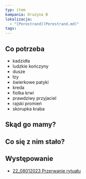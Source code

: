 ```yaml
---
typ: item
kampania: Drużyna B
lokalizacja:
  - "[Perestrand](Perestrand.md)"
tags: 
---
```


## Co potrzeba
- kadzidła
- ludzkie kończyny
- dusze
- łzy
- świerkowe patyki
- kreda
- fiolka krwi
- prawdziwy przyjaciel
- rajski promień
- skorupka kraba



## Skąd go mamy?

## Co się z nim stało?




## Występowanie
- [22_08012023 Przerwanie rytuału](../sesje/22_08012023%20Przerwanie%20rytua%C5%82u.md)
